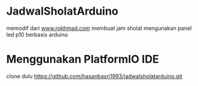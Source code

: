 # JadwalSholatArduino
memodif dari www.rokhmad.com 
membuat jam sholat mengunakan panel led p10 berbasis arduino

# Menggunakan PlatformIO IDE
clone dulu https://github.com/hasanbasri1993/jadwalsholatarduino.git


